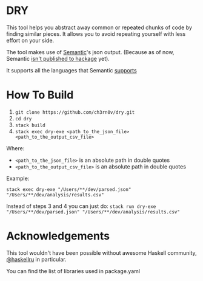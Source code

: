 # DRY

This tool helps you abstract away common or repeated chunks of code by finding similar pieces.
It allows you to avoid repeating yourself with less effort on your side.

The tool makes use of [Semantic](https://github.com/github/semantic)'s json output.
(Because as of now, Semantic [isn't published to hackage](https://github.com/github/semantic/issues/16) yet).

It supports all the languages that Semantic [supports](https://github.com/github/semantic#language-support)

# How To Build

1. `git clone https://github.com/ch3rn0v/dry.git`
2. `cd dry`
3. `stack build`
4. `stack exec dry-exe <path_to_the_json_file> <path_to_the_output_csv_file>`

Where:

- `<path_to_the_json_file>` is an absolute path in double quotes
- `<path_to_the_output_csv_file>` is an absolute path in double quotes

Example:

`stack exec dry-exe "/Users/**/dev/parsed.json" "/Users/**/dev/analysis/results.csv"`

Instead of steps 3 and 4 you can just do:
`stack run dry-exe "/Users/**/dev/parsed.json" "/Users/**/dev/analysis/results.csv"`

# Acknowledgements

This tool wouldn't have been possible without awesome Haskell community,
[@haskellru](https://t.me/haskellru) in particular.

You can find the list of libraries used in package.yaml
